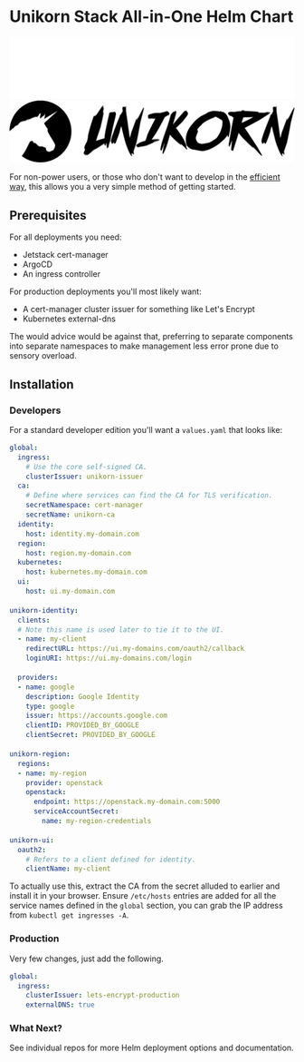 # Unikorn Stack All-in-One Helm Chart

![Unikorn Logo](https://raw.githubusercontent.com/unikorn-cloud/assets/main/images/logos/light-on-dark/logo.svg#gh-dark-mode-only)
![Unikorn Logo](https://raw.githubusercontent.com/unikorn-cloud/assets/main/images/logos/dark-on-light/logo.svg#gh-light-mode-only)

For non-power users, or those who don't want to develop in the [efficient way](https://github.com/unikorn-cloud/scripts/), this allows you a very simple method of getting started.

## Prerequisites

For all deployments you need:

* Jetstack cert-manager
* ArgoCD
* An ingress controller

For production deployments you'll most likely want:

* A cert-manager cluster issuer for something like Let's Encrypt
* Kubernetes external-dns

The would advice would be against that, preferring to separate components into separate namespaces to make management less error prone due to sensory overload.

## Installation

### Developers

For a standard developer edition you'll want a `values.yaml` that looks like:

```yaml
global:
  ingress:
    # Use the core self-signed CA.
    clusterIssuer: unikorn-issuer
  ca:
    # Define where services can find the CA for TLS verification.
    secretNamespace: cert-manager
    secretName: unikorn-ca
  identity:
    host: identity.my-domain.com
  region:
    host: region.my-domain.com
  kubernetes:
    host: kubernetes.my-domain.com
  ui:
    host: ui.my-domain.com

unikorn-identity:
  clients:
  # Note this name is used later to tie it to the UI.
  - name: my-client
    redirectURL: https://ui.my-domains.com/oauth2/callback
    loginURI: https://ui.my-domains.com/login

  providers:
  - name: google
    description: Google Identity
    type: google
    issuer: https://accounts.google.com
    clientID: PROVIDED_BY_GOOGLE
    clientSecret: PROVIDED_BY_GOOGLE

unikorn-region:
  regions:
  - name: my-region
    provider: openstack
    openstack:
      endpoint: https://openstack.my-domain.com:5000
      serviceAccountSecret:
        name: my-region-credentials

unikorn-ui:
  oauth2:
    # Refers to a client defined for identity.
    clientName: my-client
```

To actually use this, extract the CA from the secret alluded to earlier and install it in your browser.
Ensure `/etc/hosts` entries are added for all the service names defined in the `global` section, you can grab the IP address from `kubectl get ingresses -A`.

### Production

Very few changes, just add the following.

```yaml
global:
  ingress:
    clusterIssuer: lets-encrypt-production
    externalDNS: true
```

### What Next?

See individual repos for more Helm deployment options and documentation.
